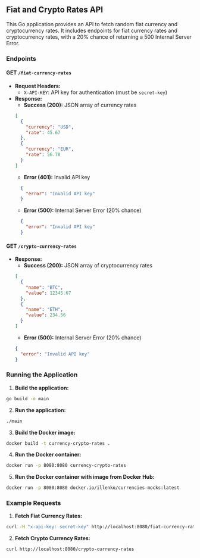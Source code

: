 ## Fiat and Crypto Rates API

This Go application provides an API to fetch random fiat currency and cryptocurrency rates. It includes endpoints for
fiat currency rates and cryptocurrency rates, with a 20% chance of returning a 500 Internal Server Error.

### Endpoints

#### GET `/fiat-currency-rates`

- **Request Headers:**
    - `X-API-KEY`: API key for authentication (must be `secret-key`)
- **Response:**
    - **Success (200):** JSON array of currency rates
    ```json
    [
      {
        "currency": "USD",
        "rate": 45.67
      },
      {
        "currency": "EUR",
        "rate": 56.78
      }
    ]
  ```
    - **Error (401):** Invalid API key
  ```json
    {
      "error": "Invalid API key"
    }
    ```
    - **Error (500):** Internal Server Error (20% chance)
  ```json
    {
      "error": "Invalid API key"
    }
    ```

#### GET `/crypto-currency-rates`

- **Response:**
    - **Success (200):** JSON array of cryptocurrency rates
    ```json
    [
      {
        "name": "BTC",
        "value": 12345.67
      },
      {
        "name": "ETH",
        "value": 234.56
      }
    ]
    ```
    - **Error (500):** Internal Server Error (20% chance)
    ```json
    {
      "error": "Invalid API key"
    }
    ```

### Running the Application

1. **Build the application:**

```sh
go build -o main
```

2. **Run the application:**

```sh 
./main 
```

3. **Build the Docker image:**

```sh
docker build -t currency-crypto-rates .
```

4. **Run the Docker container:**

```sh
docker run -p 8080:8080 currency-crypto-rates
```

5. **Run the Docker container with image from Docker Hub:**

```sh
docker run -p 8080:8080 docker.io/illenko/currencies-mocks:latest
```

### Example Requests

1. **Fetch Fiat Currency Rates:**

```sh
curl -H "x-api-key: secret-key" http://localhost:8080/fiat-currency-rates
```

2. **Fetch Crypto Currency Rates:**

 ```sh
curl http://localhost:8080/crypto-currency-rates
```